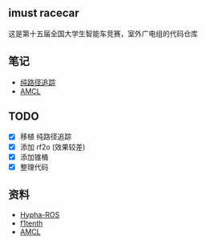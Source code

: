 ## imust racecar
这是第十五届全国大学生智能车竞赛，室外广电组的代码仓库

## 笔记
* [纯路径追踪](./notes/pure_pursuit.md)
* [AMCL](./notes/AMCL.md)

## TODO
* [x] 移植 纯路径追踪
* [x] 添加 rf2o (效果较差)
* [x] 添加锥桶
* [x] 整理代码

## 资料
* [Hypha-ROS](https://github.com/Hypha-ROS/hypharos_racecar)
* [f1tenth](https://github.com/f1tenth-dev/pure_pursuit)
* [AMCL](https://www.guyuehome.com/7721)
